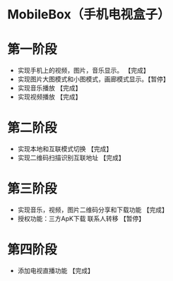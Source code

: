 # MobileBox（手机电视盒子）

# 第一阶段
* 实现手机上的视频，图片，音乐显示。  【完成】
* 实现图片大图模式和小图模式，画廊模式显示。【暂停】
* 实现音乐播放  【完成】
* 实现视频播放  【完成】
# 第二阶段
* 实现本地和互联模式切换  【完成】
* 实现二维码扫描识别互联地址  【完成】
# 第三阶段
* 实现音乐，视频，图片二维码分享和下载功能  【完成】
* 授权功能：三方ApK下载   联系人转移  【暂停】
# 第四阶段
* 添加电视直播功能  【完成】




